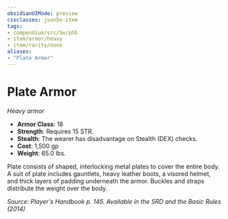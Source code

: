 ```yaml
---
obsidianUIMode: preview
cssclasses: json5e-item
tags:
- compendium/src/5e/phb
- item/armor/heavy
- item/rarity/none
aliases: 
- "Plate Armor"
---
```

# Plate Armor
*Heavy armor*  

- **Armor Class**: 18
- **Strength**: Requires 15 STR.
- **Stealth**: The wearer has disadvantage on Stealth (DEX) checks.
- **Cost**: 1,500 gp
- **Weight**: 65.0 lbs.

Plate consists of shaped, interlocking metal plates to cover the entire body. A suit of plate includes gauntlets, heavy leather boots, a visored helmet, and thick layers of padding underneath the armor. Buckles and straps distribute the weight over the body.

*Source: Player's Handbook p. 145. Available in the <span title='Systems Reference Document (5.1)'>SRD</span> and the Basic Rules (2014)*